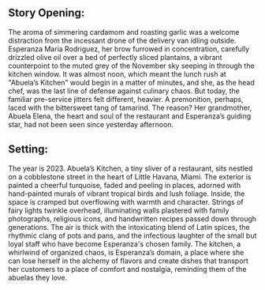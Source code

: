 ## Story Opening:

The aroma of simmering cardamom and roasting garlic was a welcome distraction from the incessant drone of the delivery van idling outside. Esperanza Maria Rodriguez, her brow furrowed in concentration, carefully drizzled olive oil over a bed of perfectly sliced plantains, a vibrant counterpoint to the muted grey of the November sky seeping in through the kitchen window. It was almost noon, which meant the lunch rush at "Abuela’s Kitchen" would begin in a matter of minutes, and she, as the head chef, was the last line of defense against culinary chaos. But today, the familiar pre-service jitters felt different, heavier. A premonition, perhaps, laced with the bittersweet tang of tamarind. The reason? Her grandmother, Abuela Elena, the heart and soul of the restaurant and Esperanza’s guiding star, had not been seen since yesterday afternoon.

## Setting:

The year is 2023. Abuela’s Kitchen, a tiny sliver of a restaurant, sits nestled on a cobblestone street in the heart of Little Havana, Miami. The exterior is painted a cheerful turquoise, faded and peeling in places, adorned with hand-painted murals of vibrant tropical birds and lush foliage. Inside, the space is cramped but overflowing with warmth and character. Strings of fairy lights twinkle overhead, illuminating walls plastered with family photographs, religious icons, and handwritten recipes passed down through generations. The air is thick with the intoxicating blend of Latin spices, the rhythmic clang of pots and pans, and the infectious laughter of the small but loyal staff who have become Esperanza's chosen family. The kitchen, a whirlwind of organized chaos, is Esperanza’s domain, a place where she can lose herself in the alchemy of flavors and create dishes that transport her customers to a place of comfort and nostalgia, reminding them of the abuelas they love.
